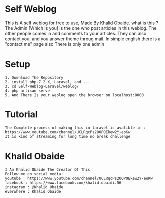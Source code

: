 # Self Weblog 
This is A self weblog for free to use, Made By Khalid Obaide.
what is this ? 
	The Admin [Which is you] is the one who post articles in this weblog.
	The other people comes in and comments to your articles.
	They can also contact you, and you answer theme throug mail. In simple english there is a "contact me" page also
	There is only one admin 


# Setup 
	1. Download The Repository 
	2. install php.7.2.X, Laravel, and ...
	3. cd Self-Weblog-Laravel/weblog/
	4. php artisan serve
	5. And There Is your weblog open the browser on localhost:8000


# Tutorial 
	The Complete process of making this in laravel is avalible in :  https://www.youtube.com/channel/UCLRqcPs2OOPOEkew2Y-eoKw
	It is kind of streaming for long time no break challenge


# Khalid Obaide
	I Am Khalid Obaide The Creator Of This
	Follow me on social media: 
	youtube : https://www.youtube.com/channel/UCLRqcPs2OOPOEkew2Y-eoKw
	facebook : https://www.facebook.com/khalid.obaidi.56
	instagram : @Khalid Obaide
	everwhere : Khalid Obaide


